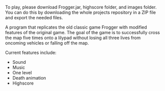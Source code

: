 To play, please download Frogger.jar, highscore folder, and images folder. You can do this by downloading the whole projects repository in a ZIP file and export the needed files.

A program that replicates the old classic game Frogger with modified features of the original game. The goal of the game is to successfully cross the map five times onto a lilypad without losing all three lives from oncoming vehicles or falling off the map. 

Current features include:
* Sound
* Music
* One level
* Death animation
* Highscore
